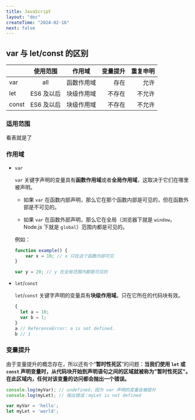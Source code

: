 ```yaml
---
title: JavaScript
layout: "doc"
createTime: "2024-02-16"
next: false
---
```


## var 与 let/const 的区别

|       |  使用范围  |   作用域   | 变量提升 | 重复申明 |
| ----- | :--------: | :--------: | -------: | -------: |
| var   |    all     | 函数作用域 |     存在 |     允许 |
| let   | ES6 及以后 | 块级作用域 |   不存在 |   不允许 |
| const | ES6 及以后 | 块级作用域 |   不存在 |   不允许 |

### 适用范围

看表就是了

### 作用域

- `var`

  `var` 关键字声明的变量具有**函数作用域**或者**全局作用域**，这取决于它们在哪里被声明。

  - 如果 `var` 在函数内部声明，那么它在那个函数内部是可见的，但在函数外部是不可见的。

  - 如果 `var` 在函数外部声明，那么它在全局（浏览器下就是 `window`，Node.js 下就是 `global`）范围内都是可见的。

  例如：

  ```javascript
  function example() {
      var x = 10; // x 只在这个函数内部可见
  }

  var y = 20; // y 在全局范围内都是可见的

  ```

- `let`/`const`

  `let`/`const` 关键字声明的变量具有**块级作用域**。只在它所在的代码块有效。

  ```javascript
  {
    let a = 10;
    var b = 1;
  }
  a // ReferenceError: a is not defined.
  b // 1
  ```

### 变量提升

由于变量提升的概念存在，所以还有个“**暂时性死区**”的问题：**当我们使用 `let` 或 `const` 声明变量时，从代码块开始到声明语句之间的区域就被称为"暂时性死区"。在此区域内，任何对该变量的访问都会抛出一个错误。**

```javascript
console.log(myVar); // undefined，因为 var 声明的变量会被提升
console.log(myLet); // 抛出错误：myLet is not defined

var myVar = 'hello';
let myLet = 'world';
```
